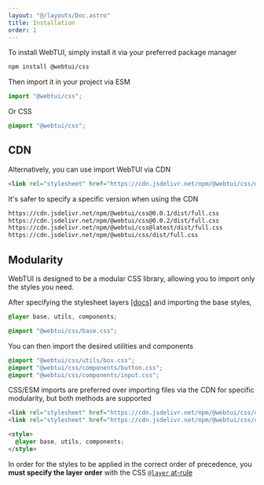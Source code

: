 ```yaml
---
layout: "@/layouts/Doc.astro"
title: Installation
order: 1
---
```


To install WebTUI, simply install it via your preferred package manager

```bash
npm install @webtui/css
```

Then import it in your project via ESM

```js
import "@webtui/css";
```

Or CSS

```css
@import "@webtui/css";
```

## CDN

Alternatively, you can use import WebTUI via CDN

```html
<link rel="stylesheet" href="https://cdn.jsdelivr.net/npm/@webtui/css/dist/full.css" />
```

It's safer to specify a specific version when using the CDN

```html
https://cdn.jsdelivr.net/npm/@webtui/css@0.0.1/dist/full.css
https://cdn.jsdelivr.net/npm/@webtui/css@0.0.2/dist/full.css
https://cdn.jsdelivr.net/npm/@webtui/css@latest/dist/full.css
https://cdn.jsdelivr.net/npm/@webtui/css/dist/full.css
```

## Modularity

WebTUI is designed to be a modular CSS library, allowing you to import only the styles you need.

After specifying the stylesheet layers [[docs]](https://developer.mozilla.org/en-US/docs/Web/CSS/@layer) and importing the base styles,

```css
@layer base, utils, components;

@import "@webtui/css/base.css";
```

You can then import the desired utilities and components

```css
@import "@webtui/css/utils/box.css";
@import "@webtui/css/components/button.css";
@import "@webtui/css/components/input.css";
```

CSS/ESM imports are preferred over importing files via the CDN for specific modularity, but both methods are supported

```html
<link rel="stylesheet" href="https://cdn.jsdelivr.net/npm/@webtui/css/dist/base.css" />
<link rel="stylesheet" href="https://cdn.jsdelivr.net/npm/@webtui/css/dist/components/button.css" />

<style>
  @layer base, utils, components;
</style>
```

In order for the styles to be applied in the correct order of precedence, you **must specify the layer order** with the CSS [`@layer` at-rule](https://developer.mozilla.org/en-US/docs/Web/CSS/@layer)
